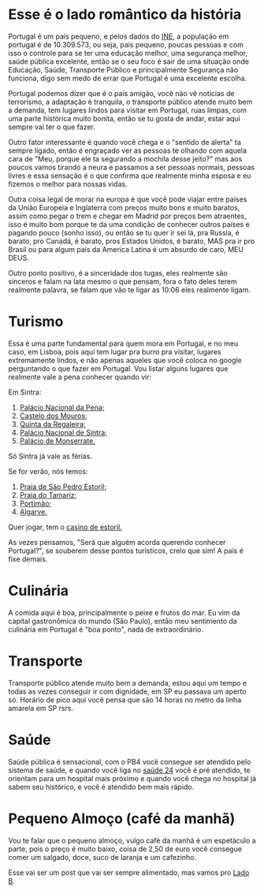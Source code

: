 # Esse é o lado romântico da história

Portugal é um país pequeno, e pelos dados do [INE](https://www.ine.pt/xportal/xmain?xpgid=ine_main&xpid=INE&xlang=pt), a população em portugal é de 10.309.573, ou seja, pais pequeno, poucas pessoas e com isso o controle para se ter uma educação melhor, uma segurança melhor, saúde pública excelente, então se o seu foco é sair de uma situação onde Educação, Saúde, Transporte Público e principalmente Segurança não funciona, digo sem medo de errar que Portugal é uma excelente escolha.

Portugal podemos dizer que é o país amigão, você não vê notícias de terrorismo, a adaptação é tranquila, o transporte público atende muito bem a demanda, tem lugares lindos para visitar em Portugal, ruas limpas, com uma parte histórica muito bonita, então se tu gosta de andar, estar aqui sempre vai ter o que fazer.

Outro fator interessante é quando você chega e o "sentido de alerta" ta sempre ligado, então é engraçado ver as pessoas te olhando com aquela cara de "Meu, porque ele ta segurando a mochila desse jeito?" mas aos poucos vamos tirando a neura e passamos a ser pessoas normais, pessoas livres e essa sensação é o que confirma que realmente minha esposa e eu fizemos o melhor para nossas vidas.

Outra coisa legal de morar na europa é que você pode viajar entre países da União Europeia e Inglaterra com preços muito bons e muito baratos, assim como pegar o trem e chegar em Madrid por preços bem atraentes, isso é muito bom porque te da uma condição de conhecer outros países e pagando pouco (sonho isso), ou então se tu quer ir sei lá, pra Russia, é barato, pro Canadá, é barato, pros Estados Unidos, é barato, MAS pra ir pro Brasil ou para algum país da America Latina é um absurdo de caro, MEU DEUS.

Outro ponto positivo, é a sinceridade dos tugas, eles realmente são sinceros e falam na lata mesmo o que pensam, fora o fato deles terem realmente palavra, se falam que vão te ligar as 10:06 eles realmente ligam. 

# Turismo

Essa é uma parte fundamental para quem mora em Portugal, e no meu caso, em Lisboa, pois aqui tem lugar pra burro pra visitar, lugares extremamente lindos, e não apenas aqueles que você coloca no google perguntando o que fazer em Portugal. Vou listar alguns lugares que realmente vale a pena conhecer quando vir:

Em Sintra:

1. [Palácio Nacional da Pena;](http://bit.ly/2tZxFk6)
2. [Castelo dos Mouros;](http://bit.ly/2tuWQu2)
3. [Quinta da Regaleira;](http://bit.ly/2sCMPIj)
4. [Palácio Nacional de Sintra;](http://bit.ly/2uEx7xO)
5. [Palácio de Monserrate.](http://bit.ly/2u5Bd4X)

Só Sintra já vale as férias.

Se for verão, nós temos:

1. [Praia de São Pedro Estoril;](http://bit.ly/2sT6Bno)
2. [Praia do Tamariz;](http://bit.ly/2tZutVw)
3. [Portimão;](http://bit.ly/2sDeuZI)
4. [Algarve.](http://bit.ly/2sTTWk5)

Quer jogar, tem o [casino de estoril.](http://bit.ly/2t0KMNC)

As vezes pensamos, "Será que alguém acorda querendo conhecer Portugal?", se souberem desse pontos turísticos, creio que sim! A país é fixe demais.

# Culinária

A comida aqui é boa, principalmente o peixe e frutos do mar. Eu vim da capital gastronômica do mundo (São Paulo), então meu sentimento da culinária em Portugal é "boa ponto", nada de extraordinário.

# Transporte

Transporte público atende muito bem a demanda, estou aqui um tempo e todas as vezes conseguir ir com dignidade, em SP eu passava um aperto só. Horário de pico aqui você pensa que são 14 horas no metro da linha amarela em SP rsrs.

# Saúde

Saúde pública é sensacional, com o PB4 você consegue ser atendido pelo sistema de saúde, e quando você liga no [saúde 24](http://www.saude24.pt/PresentationLayer/home_00.aspx) você é pré atendido, te orientam para um hospital mais próximo e quando você chega no hospital já sabem seu histórico, e você é atendido bem mais rápido.

# Pequeno Almoço (café da manhã)

Vou te falar que o pequeno almoço, vulgo café da manhã é um espetáculo a parte, pois o preço é muito baixo, coisa de 2,50 de euro você consegue comer um salgado, doce, suco de laranja e um cafezinho.

Esse vai ser um post que vai ser sempre alimentado, mas vamos pro [Lado B](https://github.com/thiagomarquessp/ladoA-ladoB-MorarFora/blob/master/ladoB-nemtodoscontam.md).
